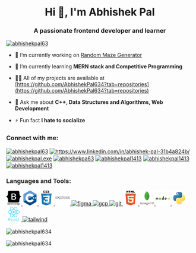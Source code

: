 <h1 align="center">Hi 👋, I'm Abhishek Pal</h1>
<h3 align="center">A passionate frontend developer and learner</h3>

<p align="left"> <a href="https://twitter.com/abhishekpal63" target="blank"><img src="https://img.shields.io/twitter/follow/abhishekpal63?logo=twitter&style=for-the-badge" alt="abhishekpal63" /></a> </p>

- 🔭 I’m currently working on [Random Maze Generator](https://github.com/AbhishekPal634/Random-Maze-Generator)

- 🌱 I’m currently learning **MERN stack and Competitive Programming**

- 👨‍💻 All of my projects are available at [https://github.com/AbhishekPal634?tab=repositories](https://github.com/AbhishekPal634?tab=repositories)

- 💬 Ask me about **C++, Data Structures and Algorithms, Web Development**

- ⚡ Fun fact **I hate to socialize**

<h3 align="left">Connect with me:</h3>
<p align="left">
<a href="https://twitter.com/abhishekpal63" target="blank"><img align="center" src="https://raw.githubusercontent.com/rahuldkjain/github-profile-readme-generator/master/src/images/icons/Social/twitter.svg" alt="abhishekpal63" height="30" width="40" /></a>
<a href="https://linkedin.com/in/https://www.linkedin.com/in/abhishek-pal-31b4a824b/" target="blank"><img align="center" src="https://raw.githubusercontent.com/rahuldkjain/github-profile-readme-generator/master/src/images/icons/Social/linked-in-alt.svg" alt="https://www.linkedin.com/in/abhishek-pal-31b4a824b/" height="30" width="40" /></a>
<a href="https://instagram.com/abhishekpal.exe" target="blank"><img align="center" src="https://raw.githubusercontent.com/rahuldkjain/github-profile-readme-generator/master/src/images/icons/Social/instagram.svg" alt="abhishekpal.exe" height="30" width="40" /></a>
<a href="https://www.codechef.com/users/abhishekpa63" target="blank"><img align="center" src="https://cdn.jsdelivr.net/npm/simple-icons@3.1.0/icons/codechef.svg" alt="abhishekpa63" height="30" width="40" /></a>
<a href="https://www.hackerrank.com/abhishekpal1413" target="blank"><img align="center" src="https://raw.githubusercontent.com/rahuldkjain/github-profile-readme-generator/master/src/images/icons/Social/hackerrank.svg" alt="abhishekpal1413" height="30" width="40" /></a>
<a href="https://codeforces.com/profile/abhishekpal1413" target="blank"><img align="center" src="https://raw.githubusercontent.com/rahuldkjain/github-profile-readme-generator/master/src/images/icons/Social/codeforces.svg" alt="abhishekpal1413" height="30" width="40" /></a>
<a href="https://www.leetcode.com/abhishekpal1413" target="blank"><img align="center" src="https://raw.githubusercontent.com/rahuldkjain/github-profile-readme-generator/master/src/images/icons/Social/leet-code.svg" alt="abhishekpal1413" height="30" width="40" /></a>
</p>

<h3 align="left">Languages and Tools:</h3>
<p align="left"> <a href="https://getbootstrap.com" target="_blank" rel="noreferrer"> <img src="https://raw.githubusercontent.com/devicons/devicon/master/icons/bootstrap/bootstrap-plain-wordmark.svg" alt="bootstrap" width="40" height="40"/> </a> <a href="https://www.w3schools.com/cpp/" target="_blank" rel="noreferrer"> <img src="https://raw.githubusercontent.com/devicons/devicon/master/icons/cplusplus/cplusplus-original.svg" alt="cplusplus" width="40" height="40"/> </a> <a href="https://www.w3schools.com/css/" target="_blank" rel="noreferrer"> <img src="https://raw.githubusercontent.com/devicons/devicon/master/icons/css3/css3-original-wordmark.svg" alt="css3" width="40" height="40"/> </a> <a href="https://expressjs.com" target="_blank" rel="noreferrer"> <img src="https://raw.githubusercontent.com/devicons/devicon/master/icons/express/express-original-wordmark.svg" alt="express" width="40" height="40"/> </a> <a href="https://www.figma.com/" target="_blank" rel="noreferrer"> <img src="https://www.vectorlogo.zone/logos/figma/figma-icon.svg" alt="figma" width="40" height="40"/> </a> <a href="https://cloud.google.com" target="_blank" rel="noreferrer"> <img src="https://www.vectorlogo.zone/logos/google_cloud/google_cloud-icon.svg" alt="gcp" width="40" height="40"/> </a> <a href="https://git-scm.com/" target="_blank" rel="noreferrer"> <img src="https://www.vectorlogo.zone/logos/git-scm/git-scm-icon.svg" alt="git" width="40" height="40"/> </a> <a href="https://www.w3.org/html/" target="_blank" rel="noreferrer"> <img src="https://raw.githubusercontent.com/devicons/devicon/master/icons/html5/html5-original-wordmark.svg" alt="html5" width="40" height="40"/> </a> <a href="https://www.mongodb.com/" target="_blank" rel="noreferrer"> <img src="https://raw.githubusercontent.com/devicons/devicon/master/icons/mongodb/mongodb-original-wordmark.svg" alt="mongodb" width="40" height="40"/> </a> <a href="https://nodejs.org" target="_blank" rel="noreferrer"> <img src="https://raw.githubusercontent.com/devicons/devicon/master/icons/nodejs/nodejs-original-wordmark.svg" alt="nodejs" width="40" height="40"/> </a> <a href="https://www.python.org" target="_blank" rel="noreferrer"> <img src="https://raw.githubusercontent.com/devicons/devicon/master/icons/python/python-original.svg" alt="python" width="40" height="40"/> </a> <a href="https://reactjs.org/" target="_blank" rel="noreferrer"> <img src="https://raw.githubusercontent.com/devicons/devicon/master/icons/react/react-original-wordmark.svg" alt="react" width="40" height="40"/> </a> <a href="https://tailwindcss.com/" target="_blank" rel="noreferrer"> <img src="https://www.vectorlogo.zone/logos/tailwindcss/tailwindcss-icon.svg" alt="tailwind" width="40" height="40"/> </a> </p>

<p><img align="center" src="https://github-readme-stats.vercel.app/api/top-langs?username=abhishekpal634&show_icons=true&locale=en&layout=compact" alt="abhishekpal634" /></p>

<p><img align="center" src="https://github-readme-streak-stats.herokuapp.com/?user=abhishekpal634&" alt="abhishekpal634" /></p>
